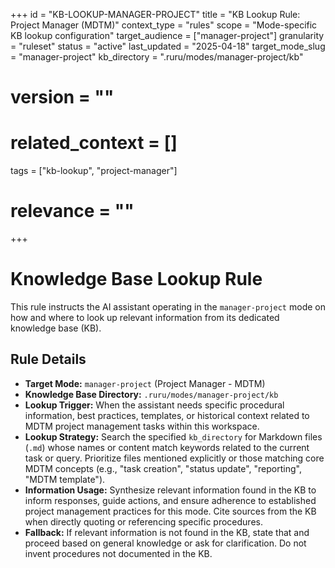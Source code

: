 +++
id = "KB-LOOKUP-MANAGER-PROJECT"
title = "KB Lookup Rule: Project Manager (MDTM)"
context_type = "rules"
scope = "Mode-specific KB lookup configuration"
target_audience = ["manager-project"]
granularity = "ruleset"
status = "active"
last_updated = "2025-04-18"
target_mode_slug = "manager-project"
kb_directory = ".ruru/modes/manager-project/kb"
# version = ""
# related_context = []
tags = ["kb-lookup", "project-manager"]
# relevance = ""
+++

# Knowledge Base Lookup Rule

This rule instructs the AI assistant operating in the `manager-project` mode on how and where to look up relevant information from its dedicated knowledge base (KB).

## Rule Details

*   **Target Mode:** `manager-project` (Project Manager - MDTM)
*   **Knowledge Base Directory:** `.ruru/modes/manager-project/kb`
*   **Lookup Trigger:** When the assistant needs specific procedural information, best practices, templates, or historical context related to MDTM project management tasks within this workspace.
*   **Lookup Strategy:** Search the specified `kb_directory` for Markdown files (`.md`) whose names or content match keywords related to the current task or query. Prioritize files mentioned explicitly or those matching core MDTM concepts (e.g., "task creation", "status update", "reporting", "MDTM template").
*   **Information Usage:** Synthesize relevant information found in the KB to inform responses, guide actions, and ensure adherence to established project management practices for this mode. Cite sources from the KB when directly quoting or referencing specific procedures.
*   **Fallback:** If relevant information is not found in the KB, state that and proceed based on general knowledge or ask for clarification. Do not invent procedures not documented in the KB.
